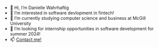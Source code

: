 - 👋 Hi, I’m Danielle Wahrhaftig
- 👀 I’m interested in software devlopment in fintech!
- 🌱 I’m currently studying computer science and business at McGill University
- 💞️ I’m looking for internship opportunities in software development for summer 2024!
- 📫 [Contact me!](mailto:danielle.wahrhaftig@mail.mcgill.ca) 
<!---
Daniellewahr/Daniellewahr is a ✨ special ✨ repository because its `README.md` (this file) appears on your GitHub profile.
You can click the Preview link to take a look at your changes.
--->
